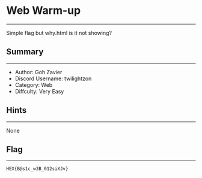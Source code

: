 # Web Warm-up
---
Simple flag but why.html is it not showing?

## Summary
---
- Author: Goh Zavier
- Discord Username: twilightzon
- Category: Web
- Diffculty: Very Easy

## Hints
---
None

## Flag
---
``HEX{B@s1c_w3B_012siXJv}``

